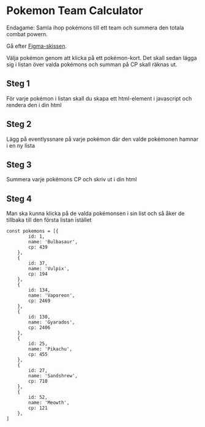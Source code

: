 # Pokemon Team Calculator
Endagame: Samla ihop pokémons till ett team och summera den totala combat powern.

Gå efter [Figma-skissen](https://www.figma.com/file/1BR2CXM8cH1yXvQx89KxI1/pokemon-list-exercise?node-id=0%3A1&t=zbFjxGWWV4NaQDvw-0).

Välja pokémon genom att klicka på ett pokémon-kort. Det skall sedan lägga sig i listan över valda pokémons och summan på CP skall räknas ut.

## Steg 1
För varje pokémon i listan skall du skapa ett html-element i javascript och rendera den i din html

## Steg 2
Lägg på eventlyssnare på varje pokémon där den valde pokémonen hamnar i en ny lista

## Steg 3
Summera varje pokémons CP och skriv ut i din html

## Steg 4
Man ska kunna klicka på de valda pokémonsen i sin list och så åker de tillbaka till den första listan istället

```
const pokemons = [{
        id: 1,
        name: 'Bulbasaur',
        cp: 439
    },
    {
        id: 37,
        name: 'Vulpix',
        cp: 194
    },
    {
        id: 134,
        name: 'Vaporeon',
        cp: 2469
    },
    {
        id: 130,
        name: 'Gyarados',
        cp: 2406
    },
    {
        id: 25,
        name: 'Pikachu',
        cp: 455
    },
    {
        id: 27,
        name: 'Sandshrew',
        cp: 710
    },
    {
        id: 52,
        name: 'Meowth',
        cp: 121
    },
]
```
